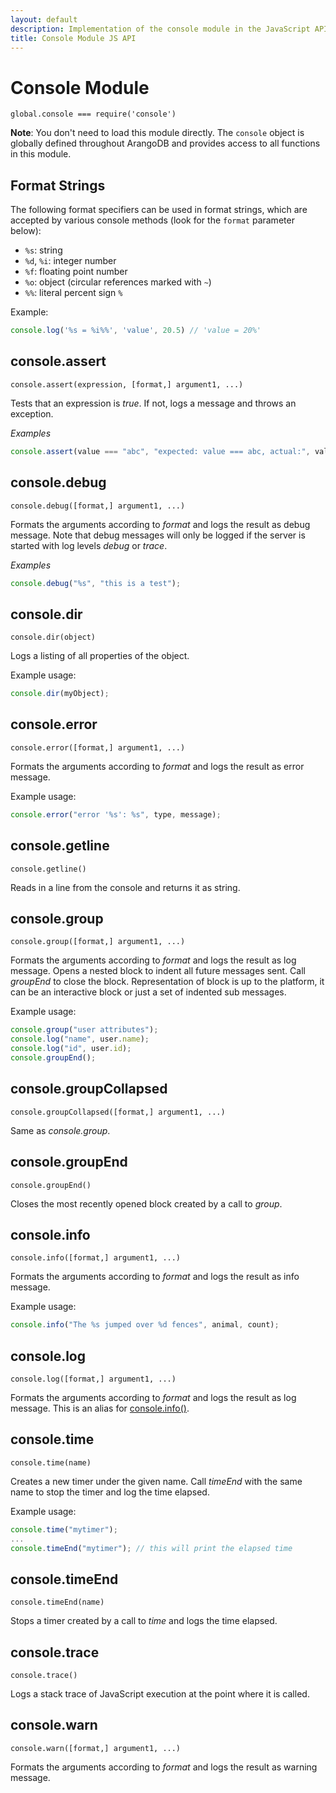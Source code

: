 ```yaml
---
layout: default
description: Implementation of the console module in the JavaScript API
title: Console Module JS API
---
```

Console Module
==============

`global.console === require('console')`

**Note**: You don't need to load this module directly. The `console` object is
globally defined throughout ArangoDB and provides access to all functions in
this module.

Format Strings
--------------

The following format specifiers can be used in format strings, which are
accepted by various console methods (look for the `format` parameter below):

- `%s`: string
- `%d`, `%i`: integer number
- `%f`: floating point number
- `%o`: object (circular references marked with `~`)
- `%%`: literal percent sign `%`

Example:

```js
console.log('%s = %i%%', 'value', 20.5) // 'value = 20%'
```

console.assert
--------------

`console.assert(expression, [format,] argument1, ...)`

Tests that an expression is *true*. If not, logs a message and throws
an exception.

*Examples*

```js
console.assert(value === "abc", "expected: value === abc, actual:", value);
```

console.debug
-------------

`console.debug([format,] argument1, ...)`

Formats the arguments according to *format* and logs the result as
debug message. Note that debug messages will only be logged if the
server is started with log levels *debug* or *trace*.

*Examples*

```js
console.debug("%s", "this is a test");
```

console.dir
-----------

`console.dir(object)`

Logs a listing of all properties of the object.

Example usage:

```js
console.dir(myObject);
```

console.error
-------------

`console.error([format,] argument1, ...)`

Formats the arguments according to *format* and logs the result as error message.

Example usage:

```js
console.error("error '%s': %s", type, message);
```

console.getline
---------------

`console.getline()`

Reads in a line from the console and returns it as string.

console.group
-------------

`console.group([format,] argument1, ...)`

Formats the arguments according to *format* and logs the result as
log message. Opens a nested block to indent all future messages
sent. Call *groupEnd* to close the block. Representation of block
is up to the platform, it can be an interactive block or just a set of
indented sub messages.

Example usage:

```js
console.group("user attributes");
console.log("name", user.name);
console.log("id", user.id);
console.groupEnd();
```

console.groupCollapsed
----------------------

`console.groupCollapsed([format,] argument1, ...)`

Same as *console.group*.

console.groupEnd
----------------

`console.groupEnd()`

Closes the most recently opened block created by a call to *group*.

console.info
------------

`console.info([format,] argument1, ...)`

Formats the arguments according to *format* and logs the result as
info message.

Example usage:

```js
console.info("The %s jumped over %d fences", animal, count);
```

console.log
-----------

`console.log([format,] argument1, ...)`

Formats the arguments according to *format* and logs the result as
log message. This is an alias for [console.info()](#consoleinfo).

console.time
------------

`console.time(name)`

Creates a new timer under the given name. Call *timeEnd* with the
same name to stop the timer and log the time elapsed.

Example usage:

```js
console.time("mytimer");
...
console.timeEnd("mytimer"); // this will print the elapsed time
```

console.timeEnd
---------------

`console.timeEnd(name)`

Stops a timer created by a call to *time* and logs the time elapsed. 

console.trace
-------------

`console.trace()`

Logs a stack trace of JavaScript execution at the point where it is
called.

console.warn
------------

`console.warn([format,] argument1, ...)`

Formats the arguments according to *format* and logs the result as
warning message.
